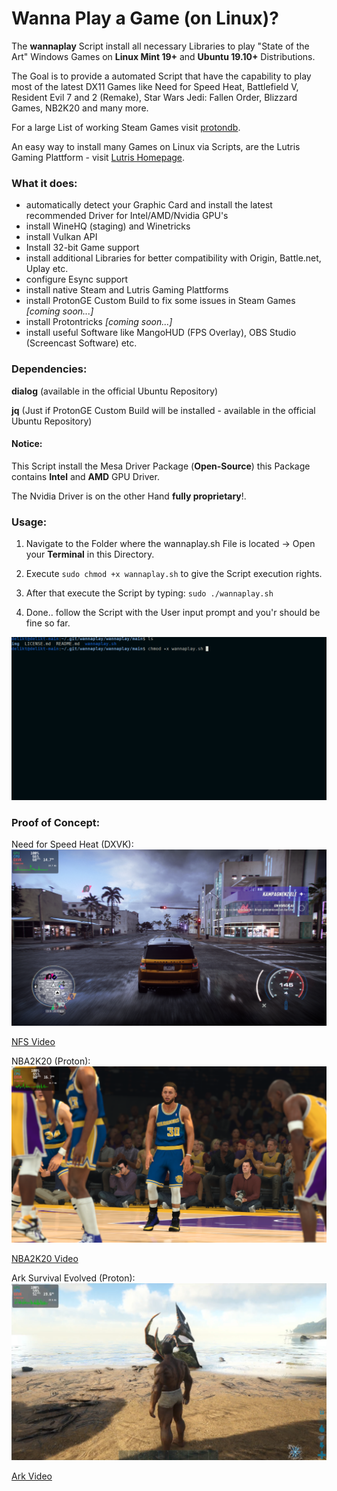 # Wanna Play a Game (on Linux)?

The **wannaplay** Script install all necessary Libraries to play "State of the Art" Windows Games on **Linux Mint 19+** and **Ubuntu 19.10+** Distributions.

The Goal is to provide a automated Script that have the capability to play most of the latest DX11 Games like Need for Speed Heat, Battlefield V, Resident Evil 7 and 2 (Remake), Star Wars Jedi: Fallen Order, Blizzard Games, NB2K20 and many more.

For a large List of working Steam Games visit [protondb](https://www.protondb.com/).

An easy way to install many Games on Linux via Scripts, are the Lutris Gaming Plattform - visit [Lutris Homepage](https://lutris.net/). 


### What it does:

- automatically detect your Graphic Card and install the latest recommended Driver for Intel/AMD/Nvidia GPU's
- install WineHQ (staging) and Winetricks
- install Vulkan API
- Install 32-bit Game support
- install additional Libraries for better compatibility with Origin, Battle.net, Uplay etc.
- configure Esync support
- install native Steam and Lutris Gaming Plattforms
- install ProtonGE Custom Build to fix some issues in Steam Games *[coming soon...]*
- install Protontricks *[coming soon...]*
- install useful Software like MangoHUD (FPS Overlay), OBS Studio (Screencast Software) etc.


### Dependencies:

**dialog** (available in the official Ubuntu Repository)

**jq** (Just if ProtonGE Custom Build will be installed - available in the official Ubuntu Repository)

#### Notice:

This Script install the Mesa Driver Package (**Open-Source**) this Package contains **Intel** and **AMD** GPU Driver.

The Nvidia Driver is on the other Hand **fully proprietary**!.


### Usage:

1) Navigate to the Folder where the wannaplay.sh File is located -> Open your **Terminal** in this Directory.

2) Execute ``sudo chmod +x wannaplay.sh`` to give the Script execution rights.

3) After that execute the Script by typing: ``sudo ./wannaplay.sh``

4) Done.. follow the Script with the User input prompt and you'r should be fine so far.

![Script in Aktion gif here](img/startthescript.gif)


### Proof of Concept: 


Need for Speed Heat (DXVK):
![Need for Speed Pic](img/nfs.png)

[NFS Video](https://www.youtube.com/watch?v=daRrBt9mkfc)


NBA2K20 (Proton):
![NBA2K20 Picture](img/nba2k20.png)

[NBA2K20 Video](https://www.youtube.com/watch?v=YZctphzbxpU)


Ark Survival Evolved (Proton):
![Ark Picture](img/ark.png)

[Ark Video](https://www.youtube.com/watch?v=Q9ByJ51RU6w)
